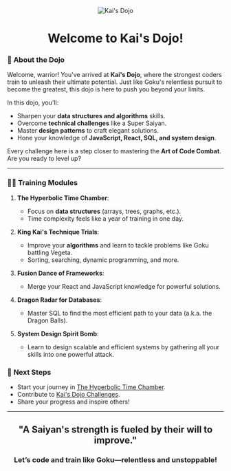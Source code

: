 <p align="center">
  <img src="https://i.pinimg.com/originals/6b/d9/45/6bd945a316dcd4b27aa28bd8a7df8529.jpg" alt="Kai's Dojo" style="max-width: 100%; height: auto;">
</p>

<h1 align="center">Welcome to Kai's Dojo!</h1>

### 🌌 **About the Dojo**

Welcome, warrior! You've arrived at **Kai's Dojo**, where the strongest coders train to unleash their ultimate potential. Just like Goku's relentless pursuit to become the greatest, this dojo is here to push you beyond your limits.

In this dojo, you'll:
- Sharpen your **data structures and algorithms** skills.
- Overcome **technical challenges** like a Super Saiyan.
- Master **design patterns** to craft elegant solutions.
- Hone your knowledge of **JavaScript, React, SQL, and system design**.

Every challenge here is a step closer to mastering the **Art of Code Combat**. Are you ready to level up?

---

### 🏋️‍♂️ **Training Modules**

1. **The Hyperbolic Time Chamber**:
   - Focus on **data structures** (arrays, trees, graphs, etc.).
   - Time complexity feels like a year of training in one day.

2. **King Kai's Technique Trials**:
   - Improve your **algorithms** and learn to tackle problems like Goku battling Vegeta.
   - Sorting, searching, dynamic programming, and more.

3. **Fusion Dance of Frameworks**:
   - Merge your React and JavaScript knowledge for powerful solutions.

4. **Dragon Radar for Databases**:
   - Master SQL to find the most efficient path to your data (a.k.a. the Dragon Balls).

5. **System Design Spirit Bomb**:
   - Learn to design scalable and efficient systems by gathering all your skills into one powerful attack.


### 🚀 **Next Steps**
- Start your journey in [The Hyperbolic Time Chamber](#training-modules).
- Contribute to [Kai's Dojo Challenges](#contributing).
- Share your progress and inspire others!

---

<h2 align="center">"A Saiyan's strength is fueled by their will to improve."</h2>
<h3 align="center">Let’s code and train like Goku—relentless and unstoppable!</h3>
